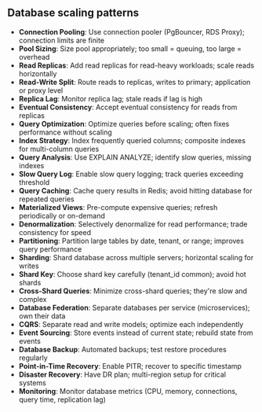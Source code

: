 ## Database scaling patterns

- **Connection Pooling**: Use connection pooler (PgBouncer, RDS Proxy); connection limits are finite
- **Pool Sizing**: Size pool appropriately; too small = queuing, too large = overhead
- **Read Replicas**: Add read replicas for read-heavy workloads; scale reads horizontally
- **Read-Write Split**: Route reads to replicas, writes to primary; application or proxy level
- **Replica Lag**: Monitor replica lag; stale reads if lag is high
- **Eventual Consistency**: Accept eventual consistency for reads from replicas
- **Query Optimization**: Optimize queries before scaling; often fixes performance without scaling
- **Index Strategy**: Index frequently queried columns; composite indexes for multi-column queries
- **Query Analysis**: Use EXPLAIN ANALYZE; identify slow queries, missing indexes
- **Slow Query Log**: Enable slow query logging; track queries exceeding threshold
- **Query Caching**: Cache query results in Redis; avoid hitting database for repeated queries
- **Materialized Views**: Pre-compute expensive queries; refresh periodically or on-demand
- **Denormalization**: Selectively denormalize for read performance; trade consistency for speed
- **Partitioning**: Partition large tables by date, tenant, or range; improves query performance
- **Sharding**: Shard database across multiple servers; horizontal scaling for writes
- **Shard Key**: Choose shard key carefully (tenant_id common); avoid hot shards
- **Cross-Shard Queries**: Minimize cross-shard queries; they're slow and complex
- **Database Federation**: Separate databases per service (microservices); own their data
- **CQRS**: Separate read and write models; optimize each independently
- **Event Sourcing**: Store events instead of current state; rebuild state from events
- **Database Backup**: Automated backups; test restore procedures regularly
- **Point-in-Time Recovery**: Enable PITR; recover to specific timestamp
- **Disaster Recovery**: Have DR plan; multi-region setup for critical systems
- **Monitoring**: Monitor database metrics (CPU, memory, connections, query time, replication lag)
